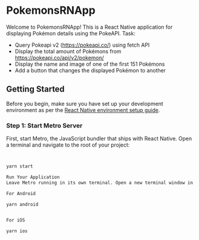 # PokemonsRNApp

Welcome to PokemonsRNApp! This is a React Native application for displaying Pokémon details using the PokeAPI.
Task:

- Query Pokeapi v2 (https://pokeapi.co/) using fetch API
- Display the total amount of Pokémons from https://pokeapi.co/api/v2/pokemon/
- Display the name and image of one of the first 151 Pokémons
- Add a button that changes the displayed Pokémon to another

## Getting Started

Before you begin, make sure you have set up your development environment as per the [React Native environment setup guide](https://reactnative.dev/docs/environment-setup).

### Step 1: Start Metro Server

First, start Metro, the JavaScript bundler that ships with React Native. Open a terminal and navigate to the root of your project:

```bash


yarn start

Run Your Application
Leave Metro running in its own terminal. Open a new terminal window in the project root and run your app on an Android or iOS simulator/emulator:

For Android

yarn android


For iOS

yarn ios

